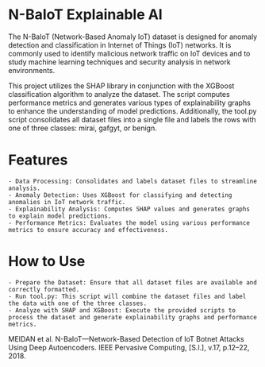 # N-BaIoT Explainable AI

The N-BaIoT (Network-Based Anomaly IoT) dataset is designed for anomaly detection and classification in Internet of Things (IoT) networks. It is commonly used to identify malicious network traffic on IoT devices and to study machine learning techniques and security analysis in network environments.

This project utilizes the SHAP library in conjunction with the XGBoost classification algorithm to analyze the dataset. The script computes performance metrics and generates various types of explainability graphs to enhance the understanding of model predictions. Additionally, the tool.py script consolidates all dataset files into a single file and labels the rows with one of three classes: mirai, gafgyt, or benign.

# Features

    - Data Processing: Consolidates and labels dataset files to streamline analysis.
    - Anomaly Detection: Uses XGBoost for classifying and detecting anomalies in IoT network traffic.
    - Explainability Analysis: Computes SHAP values and generates graphs to explain model predictions.
    - Performance Metrics: Evaluates the model using various performance metrics to ensure accuracy and effectiveness.

# How to Use

    - Prepare the Dataset: Ensure that all dataset files are available and correctly formatted.
    - Run tool.py: This script will combine the dataset files and label the data with one of the three classes.
    - Analyze with SHAP and XGBoost: Execute the provided scripts to process the dataset and generate explainability graphs and performance metrics.


MEIDAN et al. N-BaIoT—Network-Based Detection of IoT Botnet Attacks Using Deep Autoencoders. IEEE Pervasive Computing, [S.l.], v.17, p.12–22, 2018.

